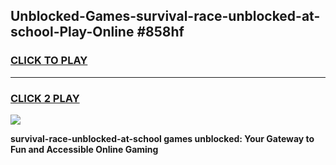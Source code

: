
## Unblocked-Games-survival-race-unblocked-at-school-Play-Online #858hf
<h3>
<a href="https://news.freeplayer.one?title=survival-race-unblocked-at-school&ref=3">CLICK TO PLAY</a></h3>
<hr>

<h3>
<a href="https://news.freeplayer.one?title=survival-race-unblocked-at-school&ref=3">CLICK 2 PLAY</a>
  
</h3>

<a href="https://news.freeplayer.one?title=survival-race-unblocked-at-school&ref=3"><img src="https://clearcache.store/games.png"></a>


**survival-race-unblocked-at-school games unblocked: Your Gateway to Fun and Accessible Online Gaming**
